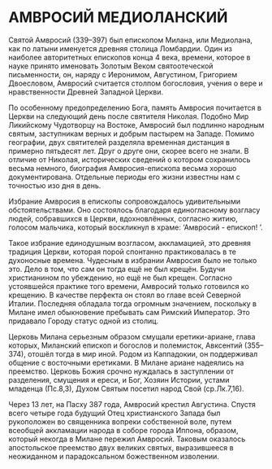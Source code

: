 # АМВРОСИЙ МЕДИОЛАНСКИЙ

Святой Амвросий (339–397) был епископом Милана, или Медиолана, как по латыни именуется древняя столица Ломбардии. Один из наиболее авторитетных епископов конца 4 века, времени, которое в науке принято именовать Золотым Веком святоотеческой письменности, он, наряду с Иеронимом, Августином, Григорием Двоесловом, Амвросий считается столпом богословия, учения о вере и нравственности Древней Западной Церкви.&#x20;

По особенному предопределению Бога, память Амвросия почитается в Церкви на следующий день после святителя Николая. Подобно Мир Ликийскому Чудотворцу на Востоке, Амвросий был подлинно народным святым, заступникам верных и добрым пастырем на Западе. Помимо географии, двух святителей разделяла временная дистанция в примерно пятьдесят лет. Друг о друге они, скорее всего не знали. В отличие от Николая, исторических сведений о котором сохранилось весьма немного, биография Амвросия-епископа весьма хорошо документирована. Отдельные периоды его жизни известны нам с точностью изо дня в день.

Избрание Амвросия в епископы сопровождалось удивительными обстоятельствами. Оно состоялось благодаря единогласному возгласу людей, собравшихся в Церкви, вдохновлённых, согласно житию, голосом мальчика, который воскликнул в храме: ‘Амвросий - епископ! ’.&#x20;

Такое избрание единодушным возгласом, аккламацией, это древняя традиция Церкви, которая порой спонтанно практиковалась в те духоносные времена. Чудесным в избрании Амвросия было не только это. Дело в том, что сам он тогда ещё не был крещён. Будучи христианином по убеждению, но ещё не был крещен. Согласно устоявшейся практике того времени, Амвросий только готовился ко крещению. В качестве перфекта он стоял во главе всей Северной Италии. Последняя обладала тогда огромным значением, поскольку в Милане имел обыкновение пребывать сам Римский Император. Это придавало Городу статус одной из столиц.&#x20;

Церковь Милана серьезным образом смущали еретики-ариане, глава которых, Миланский епископ и богослов и полемисток, Авксентий (355–374), отошёл тогда в мир иной. Родом из Каппадокии, он поддерживал общение с восточными еретиками. В Милане ариане надеялись на преемство. Церковь Божия срочно нуждалась в заступлении от разделения, смущения и ереси, и Бог, Хозяин Истории, устами младенца (Пс.8,3), Духом Святым посетил народ Свой (ср.Лк.7,16).

Через 13 лет, на Пасху 387 года, Амвросий крестил Августина. Спустя всего четыре года будущий Отец христианского Запада был рукоположен во священника вопреки собственной воле, путем всеобщей аккламации народа в соборе города Иппона, образом, который некогда в Милане пережил Амвросий. Таковым оказалось апостольское преемство двух великих святых, выразившееся в неожиданном и парадоксальном божественном изволении.

